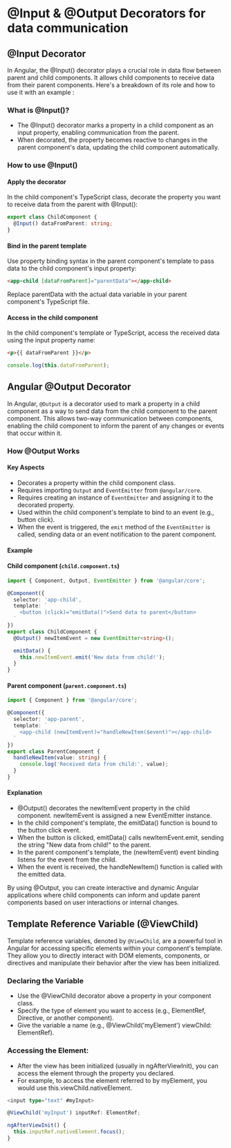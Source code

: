 # @Input & @Output Decorators for data communication

## @Input Decorator

In Angular, the @Input() decorator plays a crucial role in data flow between parent and child components. It allows child components to receive data from their parent components. Here's a breakdown of its role and how to use it with an example :

### What is @Input()?

- The @Input() decorator marks a property in a child component as an input property, enabling communication from the parent.
- When decorated, the property becomes reactive to changes in the parent component's data, updating the child component automatically.

### How to use @Input()

#### Apply the decorator

In the child component's TypeScript class, decorate the property you want to receive data from the parent with @Input():

```ts
export class ChildComponent {
  @Input() dataFromParent: string;
}
```

#### Bind in the parent template

Use property binding syntax in the parent component's template to pass data to the child component's input property:

```html
<app-child [dataFromParent]="parentData"></app-child>
```

Replace parentData with the actual data variable in your parent component's TypeScript file.

#### Access in the child component

In the child component's template or TypeScript, access the received data using the input property name:

```html
<p>{{ dataFromParent }}</p>
```

```ts
console.log(this.dataFromParent);
```

## Angular @Output Decorator

In Angular, `@Output` is a decorator used to mark a property in a child component as a way to send data from the child component to the parent component. This allows two-way communication between components, enabling the child component to inform the parent of any changes or events that occur within it.

### How @Output Works

#### Key Aspects

- Decorates a property within the child component class.
- Requires importing `Output` and `EventEmitter` from `@angular/core`.
- Requires creating an instance of `EventEmitter` and assigning it to the decorated property.
- Used within the child component's template to bind to an event (e.g., button click).
- When the event is triggered, the `emit` method of the `EventEmitter` is called, sending data or an event notification to the parent component.

#### Example

#### Child component (`child.component.ts`)

```ts
import { Component, Output, EventEmitter } from '@angular/core';

@Component({
  selector: 'app-child',
  template: `
    <button (click)="emitData()">Send data to parent</button>
  `
})
export class ChildComponent {
  @Output() newItemEvent = new EventEmitter<string>();

  emitData() {
    this.newItemEvent.emit('New data from child!');
  }
}
```

#### Parent component (`parent.component.ts`)

```ts
import { Component } from '@angular/core';

@Component({
  selector: 'app-parent',
  template: `
    <app-child (newItemEvent)="handleNewItem($event)"></app-child>
  `
})
export class ParentComponent {
  handleNewItem(value: string) {
    console.log('Received data from child:', value);
  }
}
```

#### Explanation

- @Output() decorates the newItemEvent property in the child component.
newItemEvent is assigned a new EventEmitter instance.
- In the child component's template, the emitData() function is bound to the button click event.
- When the button is clicked, emitData() calls newItemEvent.emit, sending the string "New data from child!" to the parent.
- In the parent component's template, the (newItemEvent) event binding listens for the event from the child.
- When the event is received, the handleNewItem() function is called with the emitted data.

By using @Output, you can create interactive and dynamic Angular applications where child components can inform and update parent components based on user interactions or internal changes.

## Template Reference Variable (@ViewChild)

Template reference variables, denoted by `@ViewChild`, are a powerful tool in Angular for accessing specific elements within your component's template. They allow you to directly interact with DOM elements, components, or directives and manipulate their behavior after the view has been initialized.

### Declaring the Variable

- Use the @ViewChild decorator above a property in your component class.
- Specify the type of element you want to access (e.g., ElementRef, Directive, or another component).
- Give the variable a name (e.g., @ViewChild('myElement') viewChild: ElementRef).

### Accessing the Element:

- After the view has been initialized (usually in ngAfterViewInit), you can access the element through the property you declared.
- For example, to access the element referred to by myElement, you would use this.viewChild.nativeElement.

```ts
<input type="text" #myInput>

@ViewChild('myInput') inputRef: ElementRef;

ngAfterViewInit() {
  this.inputRef.nativeElement.focus();
}
```

